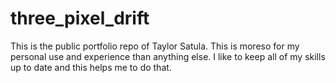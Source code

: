 three_pixel_drift
=================

This is the public portfolio repo of Taylor Satula. This is moreso for my personal use and experience than anything else. I like to keep all of my skills up to date and this helps me to do that.
